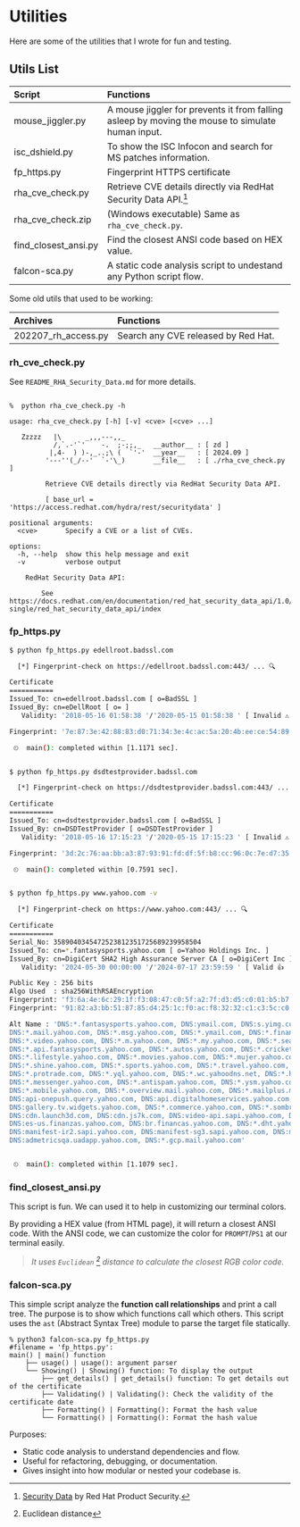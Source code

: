 # Utilities

Here are some of the utilities that I wrote for fun and testing. 

## Utils List

| Script | Functions |
| :----- | :-------- |
| mouse_jiggler.py | A mouse jiggler for prevents it from falling asleep by moving the mouse to simulate human input. |
| isc_dshield.py | To show the ISC Infocon and search for MS patches information. |
| fp_https.py | Fingerprint HTTPS certificate |
| rha_cve_check.py | Retrieve CVE details directly via RedHat Security Data API.[^1] |
| rha_cve_check.zip | (Windows executable) Same as `rha_cve_check.py`. |
| find_closest_ansi.py | Find the closest ANSI code based on HEX value. |
| falcon-sca.py | A static code analysis script to undestand any Python script flow. |

[^1]: [Security Data](https://access.redhat.com/security/data/) by Red Hat Product Security.

Some old utils that used to be working:

| Archives | Functions |
| :------- | :-------- |
| 202207_rh_access.py | Search any CVE released by Red Hat. |

### rh_cve_check.py

See `README_RHA_Security_Data.md` for more details.

```console

%  python rha_cve_check.py -h

usage: rha_cve_check.py [-h] [-v] <cve> [<cve> ...]

   Zzzzz   |\      _,,,---,,_
           /,`.-'`'    -.  ;-;;,_   __author__ : [ zd ]
          |,4-  ) )-,_..;\ (  `'-'  __year__   : [ 2024.09 ]
         '---''(_/--'  `-'\_)       __file__   : [ ./rha_cve_check.py ]

         Retrieve CVE details directly via RedHat Security Data API.

         [ base_url = 'https://access.redhat.com/hydra/rest/securitydata' ]

positional arguments:
  <cve>       Specify a CVE or a list of CVEs.

options:
  -h, --help  show this help message and exit
  -v          verbose output

    RedHat Security Data API:

        See https://docs.redhat.com/en/documentation/red_hat_security_data_api/1.0/html-single/red_hat_security_data_api/index

```

### fp_https.py

```bash
$ python fp_https.py edellroot.badssl.com

  [*] Fingerprint-check on https://edellroot.badssl.com:443/ ... 🔍

Certificate
===========
Issued_To: cn=edellroot.badssl.com [ o=BadSSL ]
Issued_By: cn=eDellRoot [ o= ]
   Validity: '2018-05-16 01:58:38 '/'2020-05-15 01:58:38 ' [ Invalid ⚠  ]

Fingerprint: '7e:87:3e:42:88:83:d0:71:34:3e:4c:ac:5a:20:4b:ee:ce:54:89:e0' 👍 [SHA1]

 ⏲  main(): completed within [1.1171 sec].


$ python fp_https.py dsdtestprovider.badssl.com

  [*] Fingerprint-check on https://dsdtestprovider.badssl.com:443/ ... 🔍

Certificate
===========
Issued_To: cn=dsdtestprovider.badssl.com [ o=BadSSL ]
Issued_By: cn=DSDTestProvider [ o=DSDTestProvider ]
   Validity: '2018-05-16 17:15:23 '/'2020-05-15 17:15:23 ' [ Invalid ⚠  ]

Fingerprint: '3d:2c:76:aa:bb:a3:87:93:91:fd:df:5f:b8:cc:96:0c:7e:d7:35:74' 👍 [SHA1]

 ⏲  main(): completed within [0.7591 sec].


$ python fp_https.py www.yahoo.com -v

  [*] Fingerprint-check on https://www.yahoo.com:443/ ... 🔍

Certificate
===========
Serial_No: 3589040345472523812351725689239958504
Issued_To: cn=*.fantasysports.yahoo.com [ o=Yahoo Holdings Inc. ]
Issued_By: cn=DigiCert SHA2 High Assurance Server CA [ o=DigiCert Inc ]
   Validity: '2024-05-30 00:00:00 '/'2024-07-17 23:59:59 ' [ Valid 👍  ]

Public Key : 256 bits
Algo Used  : sha256WithRSAEncryption
Fingerprint: 'f3:6a:4e:6c:29:1f:f3:08:47:c0:5f:a2:7f:d3:d5:c0:01:b5:b7:3f' 👍 [SHA1]
Fingerprint: '91:82:a3:bb:51:87:85:d4:25:1c:f0:ac:f8:32:32:c1:c3:5c:c0:95:9f:06:01:38:d2:b4:7d:98:b0:80:04:ef' 👍 [SHA256]

Alt Name : 'DNS:*.fantasysports.yahoo.com, DNS:ymail.com, DNS:s.yimg.com, DNS:*.yahoo.com, DNS:*.calendar.yahoo.com, DNS:*.groups.yahoo.com,
DNS:*.mail.yahoo.com, DNS:*.msg.yahoo.com, DNS:*.ymail.com, DNS:*.finance.yahoo.com, DNS:*.news.yahoo.com, DNS:de.nachrichten.yahoo.com,
DNS:*.video.yahoo.com, DNS:*.m.yahoo.com, DNS:*.my.yahoo.com, DNS:*.search.yahoo.com, DNS:*.secure.yahoo.com, DNS:*.yahooapis.com, DNS:*.mg.mail.yahoo.com,
DNS:*.api.fantasysports.yahoo.com, DNS:*.autos.yahoo.com, DNS:*.cricket.yahoo.com, DNS:*.football.fantasysports.yahoo.com, DNS:*.games.yahoo.com,
DNS:*.lifestyle.yahoo.com, DNS:*.movies.yahoo.com, DNS:*.mujer.yahoo.com, DNS:*.music.yahoo.com, DNS:*.safely.yahoo.com, DNS:*.screen.yahoo.com,
DNS:*.shine.yahoo.com, DNS:*.sports.yahoo.com, DNS:*.travel.yahoo.com, DNS:*.tv.yahoo.com, DNS:*.weather.yahoo.com, DNS:*.notepad.yahoo.com,
DNS:*.protrade.com, DNS:*.yql.yahoo.com, DNS:*.wc.yahoodns.net, DNS:*.help.yahoo.com, DNS:*.celebrity.yahoo.com, DNS:*.ybp.yahoo.com, DNS:*.geo.yahoo.com,
DNS:*.messenger.yahoo.com, DNS:*.antispam.yahoo.com, DNS:*.ysm.yahoo.com, DNS:video.media.yql.yahoo.com, DNS:*.tripod.yahoo.com, DNS:*.iris.yahoo.com,
DNS:*.mobile.yahoo.com, DNS:*.overview.mail.yahoo.com, DNS:*.mailplus.mail.yahoo.com, DNS:*.xobni.yahoo.com, DNS:onepush.query.yahoo.com,
DNS:api-onepush.query.yahoo.com, DNS:api.digitalhomeservices.yahoo.com, DNS:commsdata.api.yahoo.com, DNS:*.commsdata.api.yahoo.com,
DNS:gallery.tv.widgets.yahoo.com, DNS:*.commerce.yahoo.com, DNS:*.sombrero.yahoo.net, DNS:*.tw.campaign.yahoo.com, DNS:*.dispatcher.yahoo.com,
DNS:cdn.launch3d.com, DNS:cdn.js7k.com, DNS:video-api.sapi.yahoo.com, DNS:manifest.sapi.yahoo.com, DNS:*.vto.commerce.yahoo.com,
DNS:es-us.finanzas.yahoo.com, DNS:br.financas.yahoo.com, DNS:*.dht.yahoo.com, DNS:manifest-bf1.sapi.yahoo.com, DNS:manifest-gq1.sapi.yahoo.com,
DNS:manifest-ir2.sapi.yahoo.com, DNS:manifest-sg3.sapi.yahoo.com, DNS:manifest-ne1.sapi.yahoo.com, DNS:admetrics.uadapp.yahoo.com,
DNS:admetricsqa.uadapp.yahoo.com, DNS:*.gcp.mail.yahoo.com'


 ⏲  main(): completed within [1.1079 sec].

```


### find_closest_ansi.py

This script is fun.
We can used it to help in customizing our terminal colors.

By providing a HEX value (from HTML page), it will return a closest ANSI code.
With the ANSI code, we can customize the color for `PROMPT`/`PS1` at our terminal easily.

> *It uses `Euclidean` [^2] distance to calculate the closest RGB color code.*

[^2]: Euclidean distance

### falcon-sca.py

This simple script analyze the **function call relationships** and print a call tree.
The purpose is to show which functions call which others.
This script uses the `ast` (Abstract Syntax Tree) module to parse the target file statically.


```console
% python3 falcon-sca.py fp_https.py 
#filename = 'fp_https.py':
main() | main() function
    ├── usage() | usage(): argument parser
    └── Showing() | Showing() function: To display the output
        ├── get_details() | get_details() function: To get details out of the certificate
        ├── Validating() | Validating(): Check the validity of the certificate date
        ├── Formatting() | Formatting(): Format the hash value
        └── Formatting() | Formatting(): Format the hash value
```

Purposes:

 - Static code analysis to understand dependencies and flow.
 - Useful for refactoring, debugging, or documentation.
 - Gives insight into how modular or nested your codebase is.


